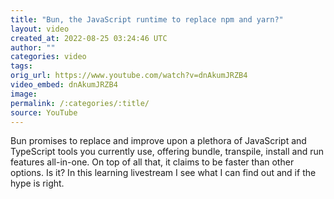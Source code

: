 ```yaml
---
title: "Bun, the JavaScript runtime to replace npm and yarn?"
layout: video
created_at: 2022-08-25 03:24:46 UTC
author: ""
categories: video
tags: 
orig_url: https://www.youtube.com/watch?v=dnAkumJRZB4
video_embed: dnAkumJRZB4
image:
permalink: /:categories/:title/
source: YouTube
---
```

Bun promises to replace and improve upon a plethora of JavaScript and TypeScript tools you currently use, offering bundle, transpile, install and run features all-in-one. On top of all that, it claims to be faster than other options. Is it? In this learning livestream I see what I can find out and if the hype is right.